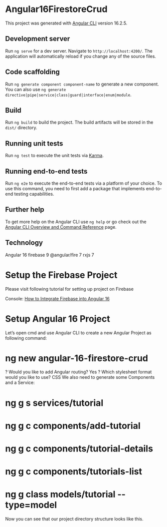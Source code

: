 # Angular16FirestoreCrud

This project was generated with [Angular CLI](https://github.com/angular/angular-cli) version 16.2.5.

## Development server

Run `ng serve` for a dev server. Navigate to `http://localhost:4200/`. The application will automatically reload if you change any of the source files.

## Code scaffolding

Run `ng generate component component-name` to generate a new component. You can also use `ng generate directive|pipe|service|class|guard|interface|enum|module`.

## Build

Run `ng build` to build the project. The build artifacts will be stored in the `dist/` directory.

## Running unit tests

Run `ng test` to execute the unit tests via [Karma](https://karma-runner.github.io).

## Running end-to-end tests

Run `ng e2e` to execute the end-to-end tests via a platform of your choice. To use this command, you need to first add a package that implements end-to-end testing capabilities.

## Further help

To get more help on the Angular CLI use `ng help` or go check out the [Angular CLI Overview and Command Reference](https://angular.io/cli) page.

## Technology
Angular 16
firebase 9
@angular/fire 7
rxjs 7

# Setup the Firebase Project
Please visit following tutorial for setting up project on Firebase

Console:
[How to Integrate Firebase into Angular 16](https://www.bezkoder.com/integrate-firebase-angular-16/)

# Setup Angular 16 Project
Let’s open cmd and use Angular CLI to create a new Angular Project as following command:

# ng new angular-16-firestore-crud
? Would you like to add Angular routing? Yes
? Which stylesheet format would you like to use? CSS
We also need to generate some Components and a Service:

# ng g s services/tutorial

# ng g c components/add-tutorial
# ng g c components/tutorial-details
# ng g c components/tutorials-list

# ng g class models/tutorial --type=model
Now you can see that our project directory structure looks like this.